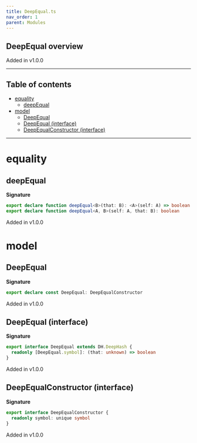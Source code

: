 ```yaml
---
title: DeepEqual.ts
nav_order: 1
parent: Modules
---
```


## DeepEqual overview

Added in v1.0.0

---

<h2 class="text-delta">Table of contents</h2>

- [equality](#equality)
  - [deepEqual](#deepequal)
- [model](#model)
  - [DeepEqual](#deepequal)
  - [DeepEqual (interface)](#deepequal-interface)
  - [DeepEqualConstructor (interface)](#deepequalconstructor-interface)

---

# equality

## deepEqual

**Signature**

```ts
export declare function deepEqual<B>(that: B): <A>(self: A) => boolean
export declare function deepEqual<A, B>(self: A, that: B): boolean
```

Added in v1.0.0

# model

## DeepEqual

**Signature**

```ts
export declare const DeepEqual: DeepEqualConstructor
```

Added in v1.0.0

## DeepEqual (interface)

**Signature**

```ts
export interface DeepEqual extends DH.DeepHash {
  readonly [DeepEqual.symbol]: (that: unknown) => boolean
}
```

Added in v1.0.0

## DeepEqualConstructor (interface)

**Signature**

```ts
export interface DeepEqualConstructor {
  readonly symbol: unique symbol
}
```

Added in v1.0.0
